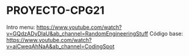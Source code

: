 # PROYECTO-CPG21 #


Intro menu:
	https://www.youtube.com/watch?v=GQdzADyDlaU&ab_channel=RandomEngineeringStuff
Código base:
	https://www.youtube.com/watch?v=aiCweqAhNaA&ab_channel=CodingSpot
